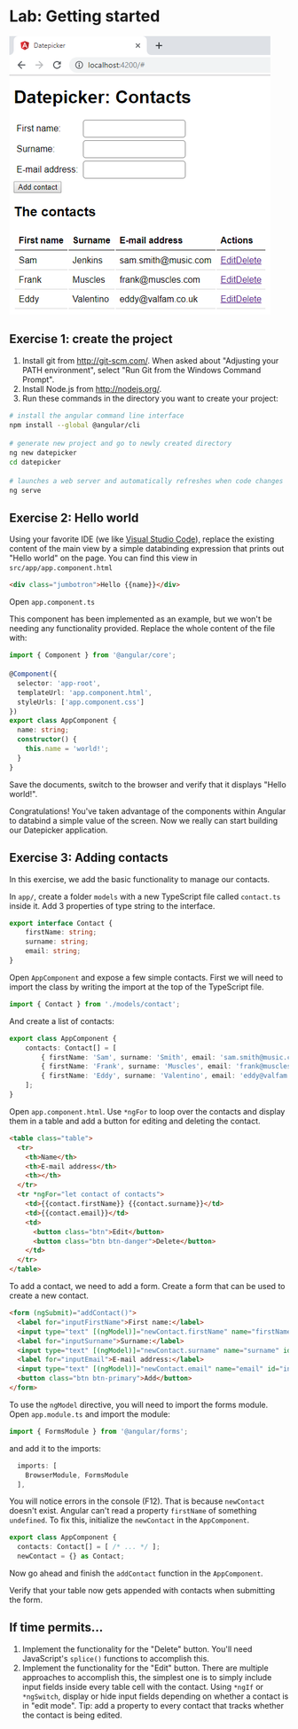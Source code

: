 # Lab: Getting started

![The functional result of our first app](lab1-getting-started.png)

## Exercise 1: create the project

1. Install git from  http://git-scm.com/. When asked about "Adjusting your PATH environment", select "Run Git from the Windows Command Prompt".
1. Install Node.js from http://nodejs.org/.
1. Run these commands in the directory you want to create your project:
```bash
# install the angular command line interface
npm install --global @angular/cli

# generate new project and go to newly created directory
ng new datepicker
cd datepicker

# launches a web server and automatically refreshes when code changes
ng serve
```

## Exercise 2: Hello world

Using your favorite IDE (we like [Visual Studio Code](https://code.visualstudio.com/)), replace the existing content of the main view by a simple databinding expression that prints out "Hello world" on the page. You can find this view in `src/app/app.component.html`

```html
<div class="jumbotron">Hello {{name}}</div>
```

Open `app.component.ts`

This component has been implemented as an example, but we won't be needing any functionality provided.
Replace the whole content of the file with:

```ts
import { Component } from '@angular/core';

@Component({
  selector: 'app-root',
  templateUrl: 'app.component.html',
  styleUrls: ['app.component.css']
})
export class AppComponent {
  name: string;
  constructor() {
    this.name = 'world!';
  }
}

```

Save the documents, switch to the browser and verify that it displays "Hello world!".

Congratulations! You've taken advantage of the components within Angular to databind a simple value of the screen. Now we really can start building our Datepicker application.

## Exercise 3: Adding contacts

In this exercise, we add the basic functionality to manage our contacts.

In `app/`, create a folder `models` with a new TypeScript file called `contact.ts` inside it. Add 3 properties of type string to the interface.
```ts
export interface Contact {
	firstName: string;
	surname: string;
	email: string;
}

```

Open `AppComponent` and expose a few simple contacts.
First we will need to import the class by writing the import at the top of the TypeScript file.
```ts
import { Contact } from './models/contact';
```
And create a list of contacts:

```ts
export class AppComponent {
	contacts: Contact[] = [
		{ firstName: 'Sam', surname: 'Smith', email: 'sam.smith@music.com' },
		{ firstName: 'Frank', surname: 'Muscles', email: 'frank@muscles.com' },
		{ firstName: 'Eddy', surname: 'Valentino', email: 'eddy@valfam.co.uk' }
	];
}
```

Open `app.component.html`. Use `*ngFor` to loop over the contacts and display them in a table and add a button for editing and deleting the contact.


```html
<table class="table">
  <tr>
    <th>Name</th>
    <th>E-mail address</th>
    <th></th>
  </tr>
  <tr *ngFor="let contact of contacts">
    <td>{{contact.firstName}} {{contact.surname}}</td>
    <td>{{contact.email}}</td>
    <td>
      <button class="btn">Edit</button>
      <button class="btn btn-danger">Delete</button>
    </td>
  </tr>
</table>
```

To add a contact, we need to add a form. Create a form that can be used to create a new contact.

```html
<form (ngSubmit)="addContact()">
  <label for="inputFirstName">First name:</label>
  <input type="text" [(ngModel)]="newContact.firstName" name="firstName" id="inputFirstName" class="form-control">
  <label for="inputSurname">Surname:</label>
  <input type="text" [(ngModel)]="newContact.surname" name="surname" id="inputSurname" class="form-control">
  <label for="inputEmail">E-mail address:</label>
  <input type="text" [(ngModel)]="newContact.email" name="email" id="inputEmail" class="form-control">
  <button class="btn btn-primary">Add</button>
</form>
```

To use the `ngModel` directive, you will need to import the forms module. Open `app.module.ts` and import the module: 
```ts
import { FormsModule } from '@angular/forms';
```
and add it to the imports:
```ts
  imports: [
    BrowserModule, FormsModule
  ],
```

You will notice errors in the console (F12). That is because `newContact` doesn't exist. Angular can't read a property `firstName` of something `undefined`.
To fix this, initialize the `newContact` in the `AppComponent`.

```ts
export class AppComponent {
  contacts: Contact[] = [ /* ... */ ];
  newContact = {} as Contact;
```

Now go ahead and finish the `addContact` function in the `AppComponent`.

Verify that your table now gets appended with contacts when submitting the form.

## If time permits...

1. Implement the functionality for the "Delete" button. You'll need JavaScript's `splice()` functions to accomplish this.
1. Implement the functionality for the "Edit" button. There are multiple approaches to accomplish this, the simplest one is to simply include input fields inside every table cell with the contact. Using `*ngIf` or `*ngSwitch`, display or hide input fields depending on whether a contact is in "edit mode". Tip: add a property to every contact that tracks whether the contact is being edited.